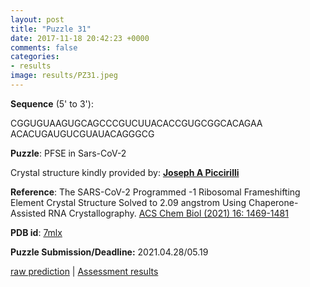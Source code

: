 ```yaml
---
layout: post
title: "Puzzle 31"
date: 2017-11-18 20:42:23 +0000
comments: false
categories: 
- results
image: results/PZ31.jpeg
---
```

**Sequence** (5' to 3'): 

CGGUGUAAGUGCAGCCCGUCUUACACCGUGCGGCACAGAA
ACACUGAUGUCGUAUACAGGGCG

**Puzzle**:
PFSE in Sars-CoV-2

Crystal structure kindly provided by: [**Joseph A Piccirilli**](https://piccirillilab.uchicago.edu/)

**Reference**:
The SARS-CoV-2 Programmed -1 Ribosomal Frameshifting Element Crystal Structure 
Solved to 2.09 angstrom Using Chaperone-Assisted RNA Crystallography.
[ACS Chem Biol (2021) 16: 1469-1481](https://www.ncbi.nlm.nih.gov/pubmed/?term=34328734)

**PDB id**: [7mlx](http://www.rcsb.org/pdb/explore/explore.do?structureId=7mlx) 

**Puzzle Submission/Deadline:** 2021.04.28/05.19

[raw prediction](https://github.com/rnapuzzles/rnapuzzles.github.io/tree/master/data/PZ31/pdb)    &#124;   [Assessment results](/table/2000/01/01/PZ31-3d.html)
